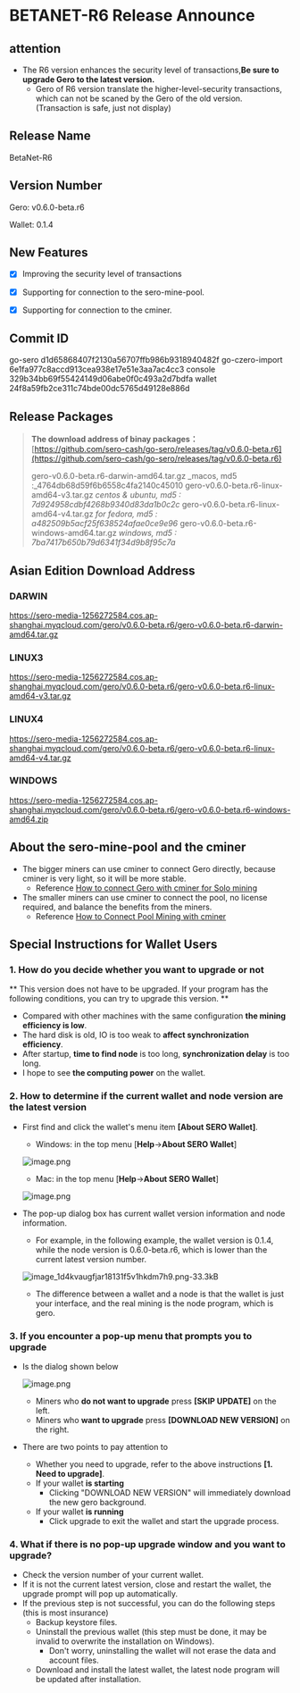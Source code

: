 # BETANET-R6 Release Announce



## attention

* The R6 version enhances the security level of transactions,**Be sure to upgrade Gero to the latest version.**
  * Gero of R6 version translate the higher-level-security transactions, which can not be scaned by the Gero of the old version. (Transaction is safe, just not display)



## Release Name

BetaNet-R6



## Version Number

Gero: v0.6.0-beta.r6

Wallet: 0.1.4



## New Features

- [x] Improving the security level of transactions
- [x] Supporting for connection to the sero-mine-pool.
- [x] Supporting for connection to the cminer.



## Commit ID

go-sero      d1d65868407f2130a56707ffb986b9318940482f
go-czero-import  6e1fa977c8accd913cea938e17e51e3aa7ac4cc3
console  329b34bb69f55424149d06abe0f0c493a2d7bdfa
wallet  24f8a59fb2ce311c74bde00dc5765d49128e886d



## Release Packages

> **The download address of binay packages：**
> [https://github.com/sero-cash/go-sero/releases/tag/v0.6.0-beta.r6](https://github.com/sero-cash/go-sero/releases/tag/v0.6.0-beta.r6)
>
> gero-v0.6.0-beta.r6-darwin-amd64.tar.gz  _macos,  md5 :_4764db68d59f6b6558c4fa2140c45010
> gero-v0.6.0-beta.r6-linux-amd64-v3.tar.gz  _centos & ubuntu, md5 : 7d924958cdbf4268b9340d83da1b0c2c_
> gero-v0.6.0-beta.r6-linux-amd64-v4.tar.gz  _for fedora, md5 : a482509b5acf25f638524afae0ce9e96_
> gero-v0.6.0-beta.r6-windows-amd64.tar.gz  _windows, md5 : 7ba7417b650b79d6341f34d9b8f95c7a_



## Asian Edition Download Address

### DARWIN

<https://sero-media-1256272584.cos.ap-shanghai.myqcloud.com/gero/v0.6.0-beta.r6/gero-v0.6.0-beta.r6-darwin-amd64.tar.gz>

### LINUX3

<https://sero-media-1256272584.cos.ap-shanghai.myqcloud.com/gero/v0.6.0-beta.r6/gero-v0.6.0-beta.r6-linux-amd64-v3.tar.gz>

### LINUX4

<https://sero-media-1256272584.cos.ap-shanghai.myqcloud.com/gero/v0.6.0-beta.r6/gero-v0.6.0-beta.r6-linux-amd64-v4.tar.gz>

### WINDOWS

<https://sero-media-1256272584.cos.ap-shanghai.myqcloud.com/gero/v0.6.0-beta.r6/gero-v0.6.0-beta.r6-windows-amd64.zip>





## About the sero-mine-pool and the cminer

- The bigger miners can use cminer to connect Gero directly, because cminer is very light, so it will be more stable.
  - Reference [How to connect Gero with cminer for Solo mining](?file=Tutorial/how-to-evaluate-node-hashrate)
- The smaller miners can use cminer to connect the pool, no license required, and balance the benefits from the miners.
  - Reference [How to Connect Pool Mining with cminer](?file=Tutorial/how-to-evaluate-node-hashrate)





## Special Instructions for Wallet Users

### 1. How do you decide whether you want to upgrade or not

** This version does not have to be upgraded. If your program has the following conditions, you can try to upgrade this version. **

- Compared with other machines with the same configuration **the mining efficiency is low**.
- The hard disk is old, IO is too weak to **affect synchronization efficiency**.
- After startup, **time to find node** is too long, **synchronization delay** is too long.
- I hope to see **the computing power** on the wallet.

### 2. How to determine if the current wallet and node version are the latest version

- First find and click the wallet's menu item **[About SERO Wallet]**.

  - Windows: in the top menu [**Help**->**About SERO Wallet**]

  ![image.png](http://sero-media.s3-website-ap-southeast-1.amazonaws.com/images/201902//277023-eb709ef0c8c47af1.png?imageMogr2/auto-orient/strip%7CimageView2/2/w/400)

  - Mac: in the top menu [**Help**->**About SERO Wallet**]

  ![image.png](http://sero-media.s3-website-ap-southeast-1.amazonaws.com/images/201902//277023-011ac37a052914ec.png?imageMogr2/auto-orient/strip%7CimageView2/2/w/400)

- The pop-up dialog box has current wallet version information and node information.

  - For example, in the following example, the wallet version is 0.1.4, while the node version is 0.6.0-beta.r6, which is lower than the current latest version number.

  ![image_1d4kvaugfjar18131f5v1hkdm7h9.png-33.3kB](http://static.zybuluo.com/erlenzi-han/69qajk0nmal82z6bpqv5e972/image_1d4kvaugfjar18131f5v1hkdm7h9.png)

  - The difference between a wallet and a node is that the wallet is just your interface, and the real mining is the node program, which is gero.

### 3. If you encounter a pop-up menu that prompts you to upgrade

- Is the dialog shown below

  ![image.png](http://sero-media.s3-website-ap-southeast-1.amazonaws.com/images/201902//277023-dff2c76a75d2f6e0.png?imageMogr2/auto-orient/strip%7CimageView2/2/w/600)

  - Miners who **do not want to upgrade** press **[SKIP UPDATE]** on the left.
  - Miners who **want to upgrade** press **[DOWNLOAD NEW VERSION]** on the right.

- There are two points to pay attention to

  - Whether you need to upgrade, refer to the above instructions **[1. Need to upgrade]**.
  - If your wallet **is starting**
    - Clicking "DOWNLOAD NEW VERSION" will immediately download the new gero background.
  - If your wallet **is running**
    - Click upgrade to exit the wallet and start the upgrade process.

### 4. What if there is no pop-up upgrade window and you want to upgrade?

- Check the version number of your current wallet.
- If it is not the current latest version, close and restart the wallet, the upgrade prompt will pop up automatically.
- If the previous step is not successful, you can do the following steps (this is most insurance)
  - Backup keystore files.
  - Uninstall the previous wallet (this step must be done, it may be invalid to overwrite the installation on Windows).
    - Don't worry, uninstalling the wallet will not erase the data and account files.
  - Download and install the latest wallet, the latest node program will be updated after installation.




